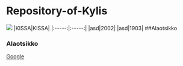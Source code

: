 # Repository-of-Kylis

![](http://r.ddmcdn.com/s_f/o_1/cx_462/cy_245/cw_1349/ch_1349/w_720/APL/uploads/2015/06/caturday-shutterstock_149320799.jpg)
|KISSA|KISSA|
|:-----:|:-----:|
|asd|2002|
|asd|1903|
##Alaotsikko

### Alaotsikko


[Google](https://www.google.fi/)
